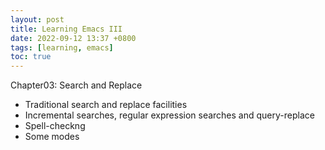 ```yaml
---
layout: post
title: Learning Emacs III
date: 2022-09-12 13:37 +0800
tags: [learning, emacs]
toc: true
---
```

Chapter03: Search and Replace

- Traditional search and replace facilities
- Incremental searches, regular expression searches and query-replace
- Spell-checkng
- Some modes




